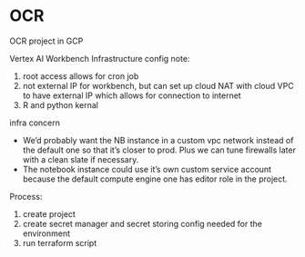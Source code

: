 # OCR
OCR project in GCP 

Vertex AI Workbench
Infrastructure config note:
1. root access allows for cron job
2. not external IP for workbench, but can set up cloud NAT with cloud VPC to have external IP
   which allows for connection to internet
3. R and python kernal 



infra concern
- We’d probably want the NB instance in a custom vpc network instead of the default one so that it’s closer to prod. Plus we can tune firewalls later with a clean slate if necessary.
- The notebook instance could use it’s own custom service account because the default compute engine one has editor role in the project.


Process:
1. create project
2. create secret manager and secret storing config needed for the environment
3. run terraform script